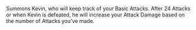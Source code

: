 Summons Kevin, who will keep track of your Basic Attacks. After 24 Attacks or when Kevin is defeated, he will increase your Attack Damage based on the number of Attacks you've made.
